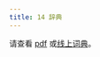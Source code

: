 ```yaml
---
title: 14 辞典
---
```

请查看 [pdf](http://ithkuil.net/newithkuil_lexicon.pdf) 或[线上词典](../enthrirhc)。

<PDF url="../assets/newithkuil_lexicon.pdf" />
